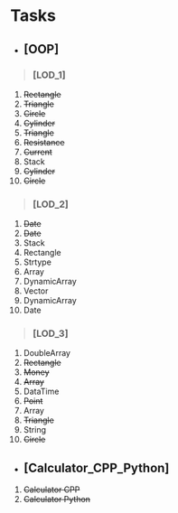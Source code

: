 # Tasks

- ##      [OOP]

> ###                [LOD_1]

<ol type="1">
 <li><strike>Rectangle</strike></li>
 <li><strike>Triangle</strike></li>
 <li><strike>Circle</strike></li> 
 <li><strike>Cylinder</strike></li>   
 <li><strike>Triangle</strike></li>    
 <li><strike>Resistance</strike></li>  
 <li><strike>Current</strike></li>
 <li>Stack</li>
 <li><strike>Cylinder</strike></li>
 <li><strike>Circle</strike></li>
</ol>

> ###                [LOD_2]

<ol type="1">
 <li><strike>Date</strike></li>
 <li><strike>Date</strike></li>
 <li>Stack</li>
 <li>Rectangle</li>
 <li>Strtype</li>   
 <li>Array</li>  
 <li>DynamicArray</li>
 <li>Vector</li>
 <li>DynamicArray</li>
 <li>Date</li>
</ol>

> ###                [LOD_3]

<ol type="1">
 <li>DoubleArray</li>
 <li><strike>Rectangle</strike></li>
 <li><strike>Money</strike></li>
 <li><strike>Array</strike></li>
 <li>DataTime</li>   
 <li><strike>Point</strike></li>  
 <li>Array</li>
 <li><strike>Triangle</strike></li>
 <li>String</li>
 <li><strike>Circle</strike></li>
</ol>

- ##      [Calculator_CPP_Python]

<ol type="1">
 <li><strike>Calculator CPP</strike></li>
 <li><strike>Calculator Python</strike></li>
</ol>
